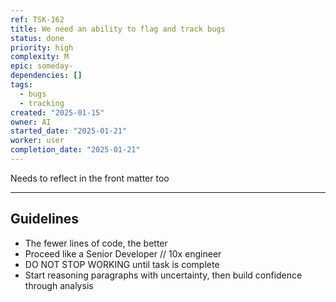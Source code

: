 ```yaml
---
ref: TSK-162
title: We need an ability to flag and track bugs
status: done
priority: high
complexity: M
epic: someday-
dependencies: []
tags:
  - bugs
  - tracking
created: "2025-01-15"
owner: AI
started_date: "2025-01-21"
worker: user
completion_date: "2025-01-21"
---
```


Needs to reflect in the front matter too

---

## Guidelines

- The fewer lines of code, the better
- Proceed like a Senior Developer // 10x engineer
- DO NOT STOP WORKING until task is complete
- Start reasoning paragraphs with uncertainty, then build confidence through analysis
